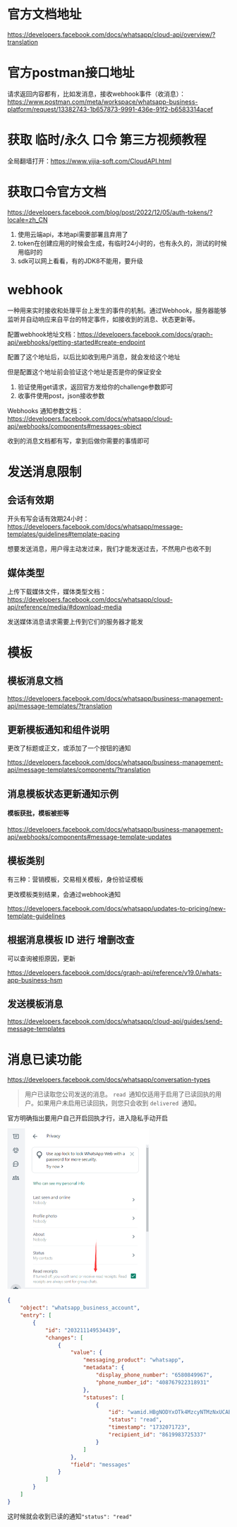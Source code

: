 # 官方文档地址

https://developers.facebook.com/docs/whatsapp/cloud-api/overview/?translation

# 官方postman接口地址

请求返回内容都有，比如发消息，接收webhook事件（收消息）：https://www.postman.com/meta/workspace/whatsapp-business-platform/request/13382743-1b657873-9991-436e-91f2-b6583314acef

# 获取 临时/永久 口令 第三方视频教程

全局翻墙打开：https://www.yijia-soft.com/CloudAPI.html

# 获取口令官方文档

https://developers.facebook.com/blog/post/2022/12/05/auth-tokens/?locale=zh_CN

1. 使用云端api，本地api需要部署且弃用了
2. token在创建应用的时候会生成，有临时24小时的，也有永久的，测试的时候用临时的
3. sdk可以网上看看，有的JDK8不能用，要升级

# webhook

一种用来实时接收和处理平台上发生的事件的机制。通过Webhook，服务器能够监听并自动响应来自平台的特定事件，如接收到的消息、状态更新等。

配置webhook地址文档：https://developers.facebook.com/docs/graph-api/webhooks/getting-started#create-endpoint

配置了这个地址后，以后比如收到用户消息，就会发给这个地址

但是配置这个地址前会验证这个地址是否是你的保证安全

1. 验证使用get请求，返回官方发给你的challenge参数即可
2. 收事件使用post，json接收参数

Webhooks 通知参数文档：https://developers.facebook.com/docs/whatsapp/cloud-api/webhooks/components#messages-object

收到的消息文档都有写，拿到后做你需要的事情即可

# 发送消息限制

## 会话有效期

开头有写会话有效期24小时：https://developers.facebook.com/docs/whatsapp/message-templates/guidelines#template-pacing 

想要发送消息，用户得主动发过来，我们才能发送过去，不然用户也收不到

## 媒体类型

上传下载媒体文件，媒体类型文档：https://developers.facebook.com/docs/whatsapp/cloud-api/reference/media/#download-media

发送媒体消息请求需要上传到它们的服务器才能发



# 模板

## 模板消息文档

https://developers.facebook.com/docs/whatsapp/business-management-api/message-templates/?translation

## 更新模板通知和组件说明

更改了标题或正文，或添加了一个按钮的通知

https://developers.facebook.com/docs/whatsapp/business-management-api/message-templates/components/?translation

## 消息模板状态更新通知示例

#### 模板获批，模板被拒等

https://developers.facebook.com/docs/whatsapp/business-management-api/webhooks/components#message-template-updates

## 模板类别

有三种：营销模板，交易相关模板，身份验证模板

更改模板类别结果，会通过webhook通知

https://developers.facebook.com/docs/whatsapp/updates-to-pricing/new-template-guidelines

## 根据消息模板 ID 进行 增删改查

可以查询被拒原因，更新

https://developers.facebook.com/docs/graph-api/reference/v19.0/whats-app-business-hsm

## 发送模板消息

https://developers.facebook.com/docs/whatsapp/cloud-api/guides/send-message-templates

# 消息已读功能

https://developers.facebook.com/docs/whatsapp/conversation-types

> 用户已读取您公司发送的消息。 `read `通知仅适用于启用了已读回执的用户。如果用户未启用已读回执，则您只会收到 `delivered `通知。

官方明确指出要用户自己开启回执才行，进入隐私手动开启

<img src="./assets/image-20241120111030863.png" alt="image-20241120111030863" style="zoom:50%;" />

```JSON
{
    "object": "whatsapp_business_account",
    "entry": [
        {
            "id": "203211149534439",
            "changes": [
                {
                    "value": {
                        "messaging_product": "whatsapp",
                        "metadata": {
                            "display_phone_number": "6580849967",
                            "phone_number_id": "408767922318931"
                        },
                        "statuses": [
                            {
                                "id": "wamid.HBgNODYxOTk4MzcyNTMzNxUCABEYEkUxNUE0NUFFQzRDMzE4NTkyRAA=",
                                "status": "read",
                                "timestamp": "1732071723",
                                "recipient_id": "8619983725337"
                            }
                        ]
                    },
                    "field": "messages"
                }
            ]
        }
    ]
}
```

这时候就会收到已读的通知`"status": "read"`